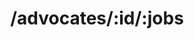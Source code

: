 ---
title: /advocates/:id/:jobs
position: 1.3
type: get
description: Get Advocate's Work experience
parameters:
  - name:
    content:
content_markdown: |-
  Returns the work experience of a specific advocate
left_code_blocks:
  - code_block: |-
      $.get("http://api.myapp.com/advocates/yitzi/jobs", {
        token: "YOUR_APP_KEY",
      }, function(data) {
        alert(data);
      });
    title: jQuery
    language: javascript
  - code_block: |-
      r = requests.get("http://api.devrel.com/advocates/yitzi/jobs", token="YOUR_APP_KEY")
      print r.text
    title: Python
    language: python
  - code_block: |-
      var request = require("request");
      request("http://api.devrel.com/advocates/yitzi/jobs?token=YOUR_APP_KEY", function (error, response, body) {
      if (!error && response.statusCode == 200) {
        console.log(body);
      }
    title: Node.js
    language: javascript
  - code_block: |-
      curl http://sampleapi.devrel.com/advocates/yitzi/jobs?key=YOUR_APP_KEY
    title: Curl
    language: bash 
right_code_blocks:
  - code_block: |2-
      [
        {
          "id": "sifra",
          "position": "Lead Developer and Advocate",
          "company": "Sifra Digital",
          "website": "sifradigital.com",
          "dateStarted": "Feb 2016",
          "currentPosition": true
        },
        {
          "id": "start",
          "position": "Community Manager",
          "company": "Start Bet Shemesh",
          "facebook": "facebook.com/startbeitshemesh",
          "dateStarted": "Feb 2018",
          "currentPosition": true
        },
        { "id": "maoftech",
          "position": "Advisory board member and Start-up mentor",
          "company": "MaofTech accelerator",
          "website": "betshemesh.maof-tech.com",
          "dateStarted": "Dec 2018",
          "currentPosition": true
        }
      ]
    title: Response
    language: json
  - code_block: |2-
      {
        "error": true,
        "message": "Advocate has no experience, RUN AWAY!"
      }
    title: Error
    language: json
---